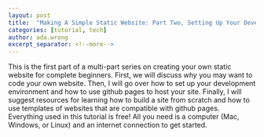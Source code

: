 ```yaml
---
layout: post
title:  "Making A Simple Static Website: Part Two, Setting Up Your Development Environment and Workflow for Github Pages"
categories: [tutorial, tech]
author: ada.wrong
excerpt_separator: <!--more-->
---
```


This is the first part of a multi-part series on creating your own static website for complete beginners. First, we will discuss *why* you may want to code your own website.<!--more--> Then, I will go over how to set up your development environment and how to use github pages to host your site. Finally, I will suggest resources for learning how to build a site from scratch and how to use templates of websites that are compatible with github pages. Everything used in this tutorial is free! All you need is a computer (Mac, Windows, or Linux) and an internet connection to get started.

